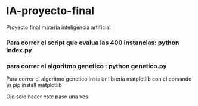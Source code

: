# IA-proyecto-final
Proyecto final materia inteligencia artificial


### Para correr el script que evalua las 400 instancias:  python index.py 
### para correr el algoritmo genetico : python genetico.py

Para correr el algoritmo genetico instalar libreria matplotlib con el comando \n
pip install matplotlib

Ojo solo hacer este paso una ves